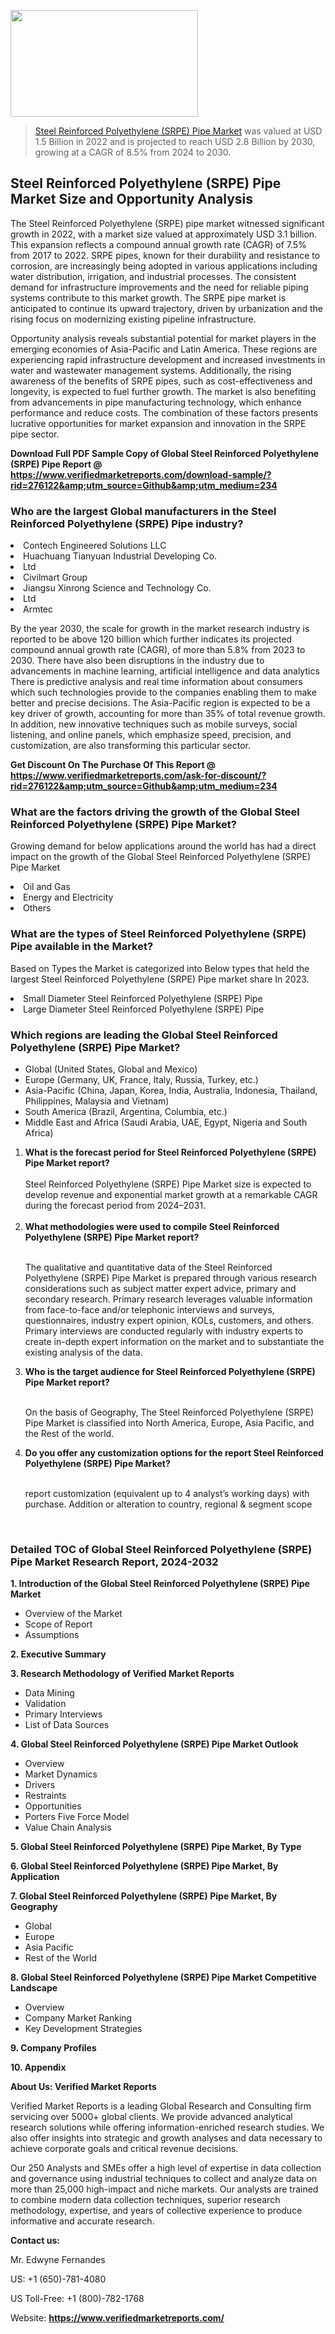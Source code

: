 <img src="https://ffe5etoiles.com/wp-content/uploads/2024/12/MST1-300x171.png" alt="" width="300" height="171" class="alignnone size-medium wp-image-20088" /><blockquote><p><p><a href="https://www.verifiedmarketreports.com/download-sample/?rid=276122&utm_source=Github&utm_medium=234" target="_blank">Steel Reinforced Polyethylene (SRPE) Pipe Market</a> was valued at USD 1.5 Billion in 2022 and is projected to reach USD 2.8 Billion by 2030, growing at a CAGR of 8.5% from 2024 to 2030.</p></blockquote><p><h2>Steel Reinforced Polyethylene (SRPE) Pipe Market Size and Opportunity Analysis</h2><p>The Steel Reinforced Polyethylene (SRPE) pipe market witnessed significant growth in 2022, with a market size valued at approximately USD 3.1 billion. This expansion reflects a compound annual growth rate (CAGR) of 7.5% from 2017 to 2022. SRPE pipes, known for their durability and resistance to corrosion, are increasingly being adopted in various applications including water distribution, irrigation, and industrial processes. The consistent demand for infrastructure improvements and the need for reliable piping systems contribute to this market growth. The SRPE pipe market is anticipated to continue its upward trajectory, driven by urbanization and the rising focus on modernizing existing pipeline infrastructure.</p><p>Opportunity analysis reveals substantial potential for market players in the emerging economies of Asia-Pacific and Latin America. These regions are experiencing rapid infrastructure development and increased investments in water and wastewater management systems. Additionally, the rising awareness of the benefits of SRPE pipes, such as cost-effectiveness and longevity, is expected to fuel further growth. The market is also benefiting from advancements in pipe manufacturing technology, which enhance performance and reduce costs. The combination of these factors presents lucrative opportunities for market expansion and innovation in the SRPE pipe sector.</p></p><p class=""><strong>Download Full PDF Sample Copy of Global Steel Reinforced Polyethylene (SRPE) Pipe Report @ <a href="https://www.verifiedmarketreports.com/download-sample/?rid=276122&amp;utm_source=Github&amp;utm_medium=234" target="_blank">https://www.verifiedmarketreports.com/download-sample/?rid=276122&amp;utm_source=Github&amp;utm_medium=234</a></strong></p><h3 id="" class="">Who are the largest Global manufacturers in the Steel Reinforced Polyethylene (SRPE) Pipe industry?</h3><p><li>Contech Engineered Solutions LLC</li><li> Huachuang Tianyuan Industrial Developing Co.</li><li> Ltd</li><li> Civilmart Group</li><li> Jiangsu Xinrong Science and Technology Co.</li><li>Ltd</li><li> Armtec</li></p><div class=""><div class="" dir="" data-message-author-role="" data-message-id="" data-message-model-slug=""><div class=""><div class=""><div class=""><div class="" dir="" data-message-author-role="" data-message-id="" data-message-model-slug=""><div class=""><div class=""><p>By the year 2030, the scale for growth in the market research industry is reported to be above 120 billion which further indicates its projected compound annual growth rate (CAGR), of more than 5.8% from 2023 to 2030. There have also been disruptions in the industry due to advancements in machine learning, artificial intelligence and data analytics There is predictive analysis and real time information about consumers which such technologies provide to the companies enabling them to make better and precise decisions. The Asia-Pacific region is expected to be a key driver of growth, accounting for more than 35% of total revenue growth. In addition, new innovative techniques such as mobile surveys, social listening, and online panels, which emphasize speed, precision, and customization, are also transforming this particular sector.</p><p><strong>Get Discount On The Purchase Of This Report @&nbsp; <a href="https://www.verifiedmarketreports.com/ask-for-discount/?rid=276122&amp;utm_source=Github&amp;utm_medium=234" target="_blank">https://www.verifiedmarketreports.com/ask-for-discount/?rid=276122&amp;utm_source=Github&amp;utm_medium=234</a></strong></p></div></div></div></div></div></div></div></div><h3 id="" class="">What are the factors driving the growth of the Global Steel Reinforced Polyethylene (SRPE) Pipe Market?</h3><p id="" class="">Growing demand for below applications around the world has had a direct impact on the growth of the Global Steel Reinforced Polyethylene (SRPE) Pipe Market</p><p id="" class=""><li>Oil and Gas</li><li> Energy and Electricity</li><li> Others</li></p><h3 id="" class="">What are the types of Steel Reinforced Polyethylene (SRPE) Pipe available in the Market?</h3><p id="" class="">Based on Types the Market is categorized into Below types that held the largest Steel Reinforced Polyethylene (SRPE) Pipe market share In 2023.</p><p id="" class=""><li>Small Diameter Steel Reinforced Polyethylene (SRPE) Pipe</li><li> Large Diameter Steel Reinforced Polyethylene (SRPE) Pipe</li></p><h3 id="" class="">Which regions are leading the Global Steel Reinforced Polyethylene (SRPE) Pipe Market?</h3><ul><li>Global (United States, Global and Mexico)</li><li>Europe (Germany, UK, France, Italy, Russia, Turkey, etc.)</li><li>Asia-Pacific (China, Japan, Korea, India, Australia, Indonesia, Thailand, Philippines, Malaysia and Vietnam)</li><li>South America (Brazil, Argentina, Columbia, etc.)</li><li>Middle East and Africa (Saudi Arabia, UAE, Egypt, Nigeria and South Africa)</li></ul><p><ol><li><strong>What is the forecast period for Steel Reinforced Polyethylene (SRPE) Pipe Market report?<br /></strong><br /><span data-sheets-root="1" data-sheets-value="{&quot;1&quot;:2,&quot;2&quot;:&quot;XXXX size is expected to develop revenue and exponential market growth at a remarkable CAGR during the forecast period from 2024&ndash;2030.&quot;}" data-sheets-userformat="{&quot;2&quot;:12674,&quot;4&quot;:{&quot;1&quot;:2,&quot;2&quot;:16776960},&quot;10&quot;:2,&quot;11&quot;:0,&quot;15&quot;:&quot;Arial&quot;,&quot;16&quot;:12}">Steel Reinforced Polyethylene (SRPE) Pipe Market size is expected to develop revenue and exponential market growth at a remarkable CAGR during the forecast period from 2024&ndash;2031.</span><br /><br /></li><li><strong>What methodologies were used to compile Steel Reinforced Polyethylene (SRPE) Pipe Market report?<br /><br /></strong><p>The qualitative and quantitative data of the&nbsp;Steel Reinforced Polyethylene (SRPE) Pipe Market is prepared through various research considerations such as subject matter expert advice, primary and secondary research. Primary research leverages valuable information from face-to-face and/or telephonic interviews and surveys, questionnaires, industry expert opinion, KOLs, customers, and others. Primary interviews are conducted regularly with industry experts to create in-depth expert information on the market and to substantiate the existing analysis of the data.&nbsp;</p></li><li><strong>Who is the target audience for Steel Reinforced Polyethylene (SRPE) Pipe Market report?<br /><br /></strong><p>On the basis of Geography, The&nbsp;Steel Reinforced Polyethylene (SRPE) Pipe Market is classified into North America, Europe, Asia Pacific, and the Rest of the world.</p></li><li><strong>Do you offer any customization options for the report Steel Reinforced Polyethylene (SRPE) Pipe Market?<br /><br /></strong><p>report customization (equivalent up to 4 analyst&rsquo;s working days) with purchase. Addition or alteration to country, regional &amp; segment scope</p><p>&nbsp;</p></li></ol></p><h3 id="" class="">Detailed TOC of Global Steel Reinforced Polyethylene (SRPE) Pipe Market Research Report, 2024-2032</h3><p id="" class=""><strong>1. Introduction of the Global Steel Reinforced Polyethylene (SRPE) Pipe Market</strong></p><ul><li>Overview of the Market</li><li>Scope of Report</li><li>Assumptions</li></ul><p id="" class=""><strong>2. Executive Summary</strong></p><p id="" class=""><strong>3. Research Methodology of&nbsp;Verified Market Reports</strong></p><ul><li>Data Mining</li><li>Validation</li><li>Primary Interviews</li><li>List of Data Sources</li></ul><p id="" class=""><strong>4. Global Steel Reinforced Polyethylene (SRPE) Pipe Market Outlook</strong></p><ul><li>Overview</li><li>Market Dynamics</li><li>Drivers</li><li>Restraints</li><li>Opportunities</li><li>Porters Five Force Model</li><li>Value Chain Analysis</li></ul><p id="" class=""><strong>5. Global Steel Reinforced Polyethylene (SRPE) Pipe Market, By&nbsp;Type</strong></p><p id="" class=""><strong>6. Global Steel Reinforced Polyethylene (SRPE) Pipe Market, By Application</strong></p><p id="" class=""><strong>7. Global Steel Reinforced Polyethylene (SRPE) Pipe Market, By Geography</strong></p><ul><li>Global</li><li>Europe</li><li>Asia Pacific</li><li>Rest of the World</li></ul><p id="" class=""><strong>8. Global Steel Reinforced Polyethylene (SRPE) Pipe Market Competitive Landscape</strong></p><ul><li>Overview</li><li>Company Market Ranking</li><li>Key Development Strategies</li></ul><p id="" class=""><strong>9. Company Profiles</strong></p><p id="" class=""><strong>10. Appendix</strong></p><p id="" class=""><strong>About Us: Verified Market Reports</strong></p><p id="" class="">Verified Market Reports is a leading Global Research and Consulting firm servicing over 5000+ global clients. We provide advanced analytical research solutions while offering information-enriched research studies. We also offer insights into strategic and growth analyses and data necessary to achieve corporate goals and critical revenue decisions.</p><p id="" class="">Our 250 Analysts and SMEs offer a high level of expertise in data collection and governance using industrial techniques to collect and analyze data on more than 25,000 high-impact and niche markets. Our analysts are trained to combine modern data collection techniques, superior research methodology, expertise, and years of collective experience to produce informative and accurate research.</p><p id="" class=""><strong>Contact us:</strong></p><p id="" class="">Mr. Edwyne Fernandes</p><p id="" class="">US: +1 (650)-781-4080</p><p id="" class="">US Toll-Free: +1 (800)-782-1768</p><p id="" class="">Website: <a target="" data-test-app-aware-link=""><strong>https://www.verifiedmarketreports.com/</strong></a></p>
